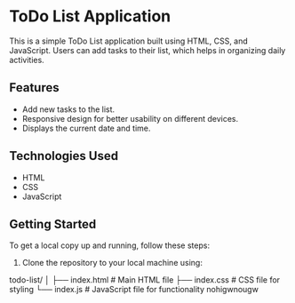 # ToDo List Application

This is a simple ToDo List application built using HTML, CSS, and JavaScript. Users can add tasks to their list, which helps in organizing daily activities.

## Features

- Add new tasks to the list.
- Responsive design for better usability on different devices.
- Displays the current date and time.

## Technologies Used

- HTML
- CSS
- JavaScript

## Getting Started

To get a local copy up and running, follow these steps:

1. Clone the repository to your local machine using:

todo-list/
│
├── index.html       # Main HTML file
├── index.css        # CSS file for styling
└── index.js         # JavaScript file for functionality
nohigwnougw
